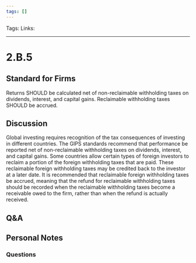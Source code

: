 ```yaml
---
tags: []
---
```

Tags: 
Links: 
___
# 2.B.5
## Standard for Firms
Returns SHOULD be calculated net of non-reclaimable withholding taxes on dividends, interest, and capital gains. Reclaimable withholding taxes SHOULD be accrued.
## Discussion
Global investing requires recognition of the tax consequences of investing in different countries. The GIPS standards recommend that performance be reported net of non-reclaimable withholding taxes on dividends, interest, and capital gains. Some countries allow certain types of foreign investors to reclaim a portion of the foreign withholding taxes that are paid. These reclaimable foreign withholding taxes may be credited back to the investor at a later date. It is recommended that reclaimable foreign withholding taxes be accrued, meaning that the refund for reclaimable withholding taxes should be recorded when the reclaimable withholding taxes become a receivable owed to the firm, rather than when the refund is actually received.
## Q&A

## Personal Notes

### Questions